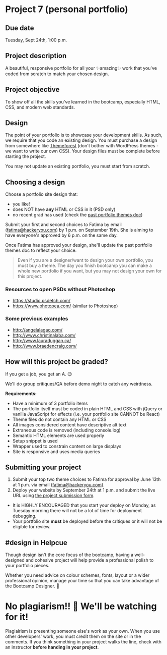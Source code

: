 # Project 7 (personal portfolio)
## Due date
Tuesday, Sept 24th, 1:00 p.m.

## Project description
A beautiful, responsive portfolio for all your ✨amazing✨ work that you've coded from scratch to match your chosen design.

## Project objective
To show off all the skills you've learned in the bootcamp, especially HTML, CSS, and modern web standards.

## Design
The point of your portfolio is to showcase your development skills. As such, we require that you code an existing design. You must purchase a design from somewhere like [Themeforest](http://1.envato.market/hackeryou) (don't bother with WordPress themes - we want to write our own CSS). Your design files must be complete before starting the project.

You may not update an existing portfolio, you must start from scratch. 

## Choosing a design
Choose a portfolio site design that:
* you like!
* does NOT have **any** HTML or CSS in it (PSD only)
* no recent grad has used (check the [past portfolio themes doc](https://docs.google.com/spreadsheets/d/1ZQqQnn-gSbyRlk_Au_MRoRsttsgy4BRdRnldnoclt6I/edit#gid=0)) 

Submit your first and second choices to Fatima by email (fatima@hackeryou.com) by 1 p.m. on September 19th. She is aiming to have everyone's approved by 6 p.m. on the same day.

Once Fatima has approved your design, she'll update the past portfolio themes doc to reflect your choice.

> Even if you are a designer/want to design your own portfolio, you must buy a theme. The day you finish bootcamp you can make a whole new portfolio if you want, but you may not design your own for this project.

### Resources to open PSDs without Photoshop
* https://studio.psdetch.com/
* https://www.photopea.com/ (similar to Photoshop)

### Some previous examples
* <http://angelalagao.com/>
* <http://www.christinalaba.com/>
* <http://www.lauraduggan.ca/>
* <http://www.braedencraig.com/>

## How will this project be graded?

If you get a job, you get an A. 😉  

We'll do group critiques/QA before demo night to catch any weirdness.

**Requirements:**
* Have a minimum of 3 portfolio items
* The portfolio itself must be coded in plain HTML and CSS with jQuery or vanilla JavaScript for effects (i.e. your portfolio site CANNOT be React)
* Theme files do not contain any HTML or CSS
* All images considered content have descriptive alt text
* Extraneous code is removed (including console.log)
* Semantic HTML elements are used properly
* Setup snippet is used    
* Wrapper used to constrain content on large displays
* Site is responsive and uses media queries

## Submitting your project
1. Submit your top two theme choices to Fatima for approval by June 13th at 1 p.m. via email (fatima@hackeryou.com).
2. Deploy your website by September 24th at 1 p.m. and submit the live URL using [the project submission form](https://forms.gle/FQuAaNeSpbTqbwTT8).
  * It is HIGHLY ENCOURAGED that you start your deploy on Monday, as Tuesday morning there will not be a lot of time for deployment debugging.
  * Your portfolio site **must** be deployed before the critiques or it will not be eligible for review. 
  
## #design in Helpcue

Though design isn't the core focus of the bootcamp, having a well-designed and cohesive project will help provide a professional polish to your portfolio pieces. 

Whether you need advice on colour schemes, fonts, layout or a wider professional opinion, manage your time so that you can take advantage of the Bootcamp Designer. 🎨

# No plagiarism!! 👀 We'll be watching for it!
Plagiairism is presenting someone else's work as your own. When you use other developers' work, you must credit them on the site or in the comments. If you think something in your project walks the line, check with an instructor **before handing in your project**.
